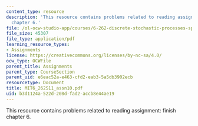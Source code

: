 ```yaml
---
content_type: resource
description: 'This resource contains problems related to reading assignment: finish
  chapter 6.'
file: /ol-ocw-studio-app/courses/6-262-discrete-stochastic-processes-spring-2011/b3d1124a522d208dfad2accb8e44ae19_MIT6_262S11_assn10.pdf
file_size: 45307
file_type: application/pdf
learning_resource_types:
- Assignments
license: https://creativecommons.org/licenses/by-nc-sa/4.0/
ocw_type: OCWFile
parent_title: Assignments
parent_type: CourseSection
parent_uid: e6eac52a-e463-cfd2-eab3-5a5db3902ecb
resourcetype: Document
title: MIT6_262S11_assn10.pdf
uid: b3d1124a-522d-208d-fad2-accb8e44ae19
---
```

This resource contains problems related to reading assignment: finish chapter 6.